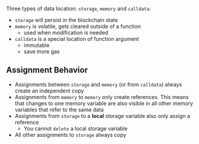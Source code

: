 Three types of data location: `storage`, `memory` and `calldata`:
- `storage` will persist in the blockchain state
- `memory` is volatile, gets cleared outside of a function
	- used when modification is needed
- `calldata` is a special location of function argument
	- immutable
	- save more gas

## Assignment Behavior

- Assignments between `storage` and `memory` (or from `calldata`) always create an independent copy
- Assignments from `memory` to `memory` only create references. This means that changes to one memory variable are also visible in all other memory variables that refer to the same data
- Assignments from `storage` to a **local** storage variable also only assign a reference
	- You cannot `delete` a local storage variable
- All other assignments to `storage` always copy